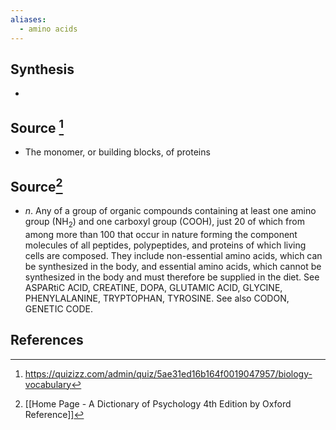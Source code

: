 ```yaml
---
aliases:
  - amino acids
---
```

## Synthesis
- 
## Source [^1]
- The monomer, or building blocks, of proteins
## Source[^2]
- $n$. Any of a group of organic compounds containing at least one amino group $\left(\mathrm{NH}_{2}\right)$ and one carboxyl group $(\mathrm{COOH})$, just 20 of which from among more than 100 that occur in nature forming the component molecules of all peptides, polypeptides, and proteins of which living cells are composed. They include non-essential amino acids, which can be synthesized in the body, and essential amino acids, which cannot be synthesized in the body and must therefore be supplied in the diet. See ASPARtiC ACID, CREATINE, DOPA, GLUTAMIC ACID, GLYCINE, PHENYLALANINE, TRYPTOPHAN, TYROSINE. See also CODON, GENETIC CODE.
## References

[^1]: https://quizizz.com/admin/quiz/5ae31ed16b164f0019047957/biology-vocabulary
[^2]: [[Home Page - A Dictionary of Psychology 4th Edition by Oxford Reference]]